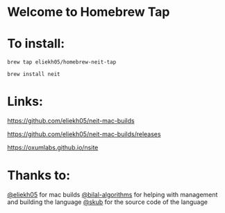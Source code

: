 # Welcome to Homebrew Tap

# To install:
```
brew tap eliekh05/homebrew-neit-tap

brew install neit
```
# Links: 

https://github.com/eliekh05/neit-mac-builds

https://github.com/eliekh05/neit-mac-builds/releases

https://oxumlabs.github.io/nsite

# Thanks to:

[@eliekh05](https://github.com/eliekh05) for mac builds
[@bilal-algorithms](https://github.com/bilal-algorithms) for helping with management and building the language
[@skub](https://github.com/skubed0007) for the source code of the language
